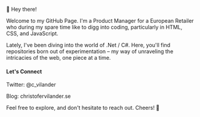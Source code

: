 👋 Hey there!

Welcome to my GitHub Page. I'm a Product Manager for a European Retailer who during my spare time like to digg into coding, particularly in HTML, CSS, and JavaScript. 

Lately, I've been diving into the world of .Net / C#. Here, you'll find repositories born out of experimentation – my way of unraveling the intricacies of the web, one piece at a time.

#### Let's Connect
Twitter: @c_vilander 

Blog: christofervilander.se

Feel free to explore, and don't hesitate to reach out. Cheers! 🚀